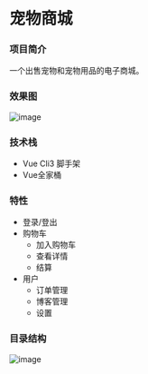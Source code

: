 # 宠物商城

### 项目简介
一个出售宠物和宠物用品的电子商城。

### 效果图
![image](http://pp5v53szm.bkt.clouddn.com/pets-shopping.png)

### 技术栈
- Vue Cli3 脚手架
- Vue全家桶

### 特性
- 登录/登出
- 购物车
  - 加入购物车
  - 查看详情
  - 结算
- 用户
  - 订单管理
  - 博客管理
  - 设置

### 目录结构
![image](http://pp5v53szm.bkt.clouddn.com/src%E7%9B%AE%E5%BD%95%E7%BB%93%E6%9E%84.png)
